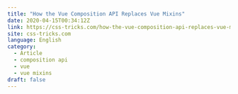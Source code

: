 ```yaml
---
title: "How the Vue Composition API Replaces Vue Mixins"
date: 2020-04-15T00:34:12Z
link: https://css-tricks.com/how-the-vue-composition-api-replaces-vue-mixins/?utm_medium=RSS&utm_source=news.12bit.vn
site: css-tricks.com
language: English
category:
  - Article
  - composition api
  - vue
  - vue mixins
draft: false
---
```

